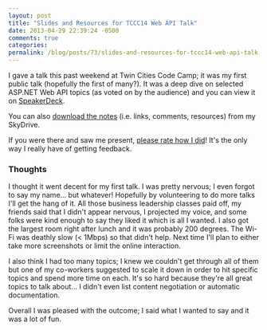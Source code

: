 ```yaml
---
layout: post
title: "Slides and Resources for TCCC14 Web API Talk"
date: 2013-04-29 22:39:24 -0500
comments: true
categories:
permalink: /blog/posts/73/slides-and-resources-for-tccc14-web-api-talk
---
```


I gave a talk this past weekend at Twin Cities Code Camp; it was my first public talk (hopefully the first of many?). It was a deep dive on selected ASP.NET Web API topics (as voted on by the audience) and you can view it on [SpeakerDeck](https://speakerdeck.com/kamranayub/diving-into-the-deep-wih-asp-dot-net).

You can also [download the notes](http://sdrv.ms/ZgUuGI) (i.e. links, comments, resources) from my SkyDrive.

If you were there and saw me present, [please rate how I did](http://spkr8.com/t/21961)! It's the only way I really have of getting feedback.

### Thoughts

I thought it went decent for my first talk. I was pretty nervous; I even forgot to say my name... but whatever! Hopefully by volunteering to do more talks I'll get the hang of it. All those business leadership classes paid off, my friends said that I didn't appear nervous, I projected my voice, and some folks were kind enough to say they liked it which is all I wanted. I also got the largest room right after lunch and it was probably 200 degrees. The Wi-Fi was deathly slow (< 1Mbps) so that didn't help. Next time I'll plan to either take more screenshots or limit the online interaction.

I also think I had too many topics; I knew we couldn't get through all of them but one of my co-workers suggested to scale it down in order to hit specific topics and spend more time on each. It's so hard because they're all great topics to talk about... I didn't even list content negotiation or automatic documentation.

Overall I was pleased with the outcome; I said what I wanted to say and it was a lot of fun.